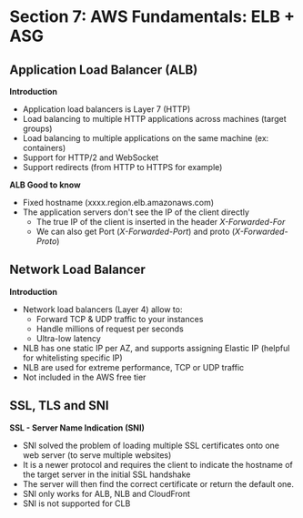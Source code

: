 # Section 7: AWS Fundamentals: ELB + ASG
## Application Load Balancer (ALB)
__Introduction__  
* Application load balancers is Layer 7 (HTTP)
* Load balancing to multiple HTTP applications across machines (target groups)
* Load balancing to multiple applications on the same machine (ex: containers)
* Support for HTTP/2 and WebSocket
* Support redirects (from HTTP to HTTPS for example)

__ALB Good to know__  
* Fixed hostname (xxxx.region.elb.amazonaws.com)
* The application servers don't see the IP of the client directly
  - The true IP of the client is inserted in the header _X-Forwarded-For_
  - We can also get Port (_X-Forwarded-Port_) and proto (_X-Forwarded-Proto_)  

## Network Load Balancer
__Introduction__  
* Network load balancers (Layer 4) allow to:
  - Forward TCP & UDP traffic to your instances
  - Handle millions of request per seconds
  - Ultra-low latency
* NLB has one static IP per AZ, and supports assigning Elastic IP (helpful for whitelisting specific IP)
* NLB are used for extreme performance, TCP or UDP traffic
* Not included in the AWS free tier

## SSL, TLS and SNI
__SSL - Server Name Indication (SNI)__  
* SNI solved the problem of loading multiple SSL certificates onto one web server (to serve multiple websites)
* It is a newer protocol and requires the client to indicate the hostname of the target server in the initial SSL handshake
* The server will then find the correct certificate or return the default one.
* SNI only works for ALB, NLB and CloudFront
* SNI is not supported for CLB
